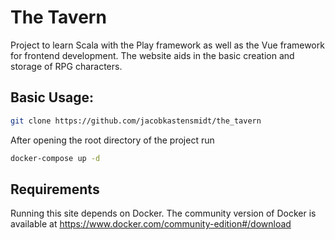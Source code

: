 # The Tavern
Project to learn Scala with the Play framework as well as the Vue framework for frontend development.  The website aids in the basic creation and storage of RPG characters.

## Basic Usage:
```bash
git clone https://github.com/jacobkastensmidt/the_tavern
```
After opening the root directory of the project run 
```bash
docker-compose up -d
```

## Requirements
Running this site depends on Docker.  The community version of Docker is available at https://www.docker.com/community-edition#/download